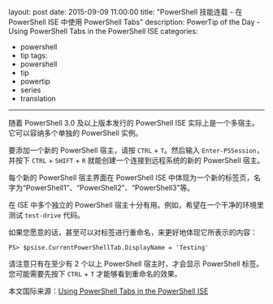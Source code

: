 layout: post
date: 2015-09-09 11:00:00
title: "PowerShell 技能连载 - 在 PowerShell ISE 中使用 PowerShell Tabs"
description: PowerTip of the Day - Using PowerShell Tabs in the PowerShell ISE
categories:
- powershell
- tip
tags:
- powershell
- tip
- powertip
- series
- translation
---
随着 PowerShell 3.0 及以上版本发行的 PowerShell ISE 实际上是一个多宿主。它可以容纳多个单独的 PowerShell 实例。

要添加一个新的 PowerShell 宿主，请按 `CTRL` + `T`。然后输入 `Enter-PSSession`，并按下 `CTRL` + `SHIFT` + `R` 就能创建一个连接到远程系统的新的 PowerShell 宿主。

每个新的 PowerShell 宿主界面在 PowerShell ISE 中体现为一个新的标签页，名字为“PowerShell1”、“PowerShell2”、“PowerShell3”等。

在 ISE 中多个独立的 PowerShell 宿主十分有用。例如，希望在一个干净的环境里测试 `test-drive` 代码。

如果您愿意的话，甚至可以对标签进行重命名，来更好地体现它所表示的内容：

    PS> $psise.CurrentPowerShellTab.DisplayName = 'Testing'

请注意只有在至少有 2 个以上 PowerShell 宿主时，才会显示 PowerShell 标签。您可能需要先按下 `CTRL` + `T` 才能够看到重命名的效果。

<!--more-->
本文国际来源：[Using PowerShell Tabs in the PowerShell ISE](http://community.idera.com/powershell/powertips/b/tips/posts/using-powershell-tabs-in-the-powershell-ise)

